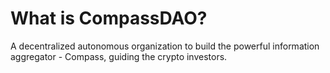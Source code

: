 # What is CompassDAO?

A decentralized autonomous organization to build the powerful information aggregator - Compass, guiding the crypto investors.
